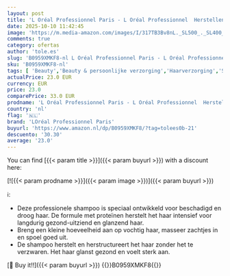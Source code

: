 ```yaml
---
layout: post
title: 'L Oréal Professionnel Paris - L Oréal Professionnel  Herstellende Shampoo  Voor Beschadigd en Droog Haar  Herstelt en Herstructureert Het Haar Zonder Het te Verzwaren  Met Proteïnen  Absolut Repair  500ml'
date: 2025-10-10 11:42:45
image: 'https://m.media-amazon.com/images/I/317TB3Bv8nL._SL500_._SL400_.jpg'
comments: true
category: ofertas
author: 'tole.es'
slug: 'B0959XMKF8-nl L Oréal Professionnel Paris - L Oréal Professionnel...'
sku: 'B0959XMKF8-nl'
tags: [ 'Beauty','Beauty & persoonlijke verzorging','Haarverzorging','Shampoo & conditioner','Shampoos','loréal professionnel paris','🇳🇱', ]
actualPrice: 23.0 EUR
currency: EUR
price: 23.0
comparePrice: 33.0 EUR
prodname: 'L Oréal Professionnel Paris - L Oréal Professionnel  Herstellende Shampoo  Voor Beschadigd en Droog Haar  Herstelt en Herstructureert Het Haar Zonder Het te Verzwaren  Met Proteïnen  Absolut Repair  500ml'
country: 'nl'
flag: '🇳🇱'
brand: 'LOréal Professionnel Paris'
buyurl: 'https://www.amazon.nl/dp/B0959XMKF8/?tag=tolees0b-21'
descuento: '30.30'
average: '23.0'
---
```


You can find [{{< param title >}}]({{< param buyurl >}}) with a discount here:

[![{{< param prodname >}}]({{< param image >}})]({{< param buyurl >}})

ℹ️:

- Deze professionele shampoo is speciaal ontwikkeld voor beschadigd en droog haar. De formule met proteïnen herstelt het haar intensief voor langdurig gezond-uitziend en glanzend haar.
- Breng een kleine hoeveelheid aan op vochtig haar, masseer zachtjes in en spoel goed uit.
- De shampoo herstelt en herstructureert het haar zonder het te verzwaren. Het haar glanst gezond en voelt sterk aan.

[🛒 Buy it!!]({{< param buyurl >}})
{{<world>}}B0959XMKF8{{</world>}}
